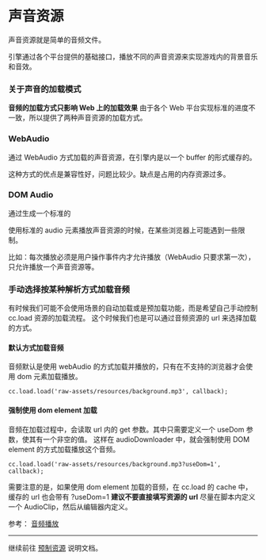 # 声音资源

声音资源就是简单的音频文件。

引擎通过各个平台提供的基础接口，播放不同的声音资源来实现游戏内的背景音乐和音效。

### 关于声音的加载模式

**音频的加载方式只影响 Web 上的加载效果** 
由于各个 Web 平台实现标准的进度不一致，所以提供了两种声音资源的加载方式。

### WebAudio

通过 WebAudio 方式加载的声音资源，在引擎内是以一个 buffer 的形式缓存的。

这种方式的优点是兼容性好，问题比较少。缺点是占用的内存资源过多。

### DOM Audio

通过生成一个标准的 <audio> 元素来播放声音资源，缓存的就是这个 audio 元素。

使用标准的 audio 元素播放声音资源的时候，在某些浏览器上可能遇到一些限制。

比如：每次播放必须是用户操作事件内才允许播放（WebAudio 只要求第一次），只允许播放一个声音资源等。


### 手动选择按某种解析方式加载音频

有时候我们可能不会使用场景的自动加载或是预加载功能，而是希望自己手动控制 cc.load 资源的加载流程。
这个时候我们也是可以通过音频资源的 url 来选择加载的方式。

#### 默认方式加载音频

音频默认是使用 webAudio 的方式加载并播放的，只有在不支持的浏览器才会使用 dom 元素加载播放。

```
cc.load.load('raw-assets/resources/background.mp3', callback);
```

#### 强制使用 dom element 加载

音频在加载过程中，会读取 url 内的 get 参数。其中只需要定义一个 useDom 参数，使其有一个非空的值。
这样在 audioDownloader 中，就会强制使用 DOM element 的方式加载播放这个音频。

```
cc.load.load('raw-assets/resources/background.mp3?useDom=1', callback);
```

需要注意的是，如果使用 dom element 加载的音频，在 cc.load 的 cache 中，缓存的 url 也会带有 ?useDom=1
**建议不要直接填写资源的 url** 尽量在脚本内定义一个 AudioClip，然后从编辑器内定义。

参考：
    [音频播放](../scripting/audio.md)
    

<hr>

继续前往 [预制资源](prefab.md) 说明文档。